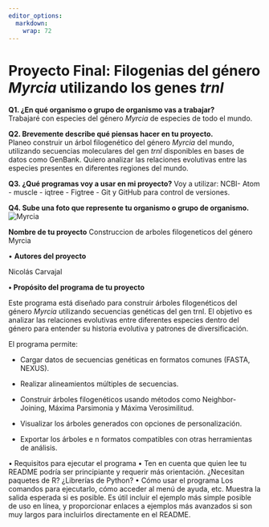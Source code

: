 ```yaml
---
editor_options: 
  markdown: 
    wrap: 72
---
```


# Proyecto Final: Filogenias del género *Myrcia* utilizando los genes *trnl*

**Q1. ¿En qué organismo o grupo de organismo vas a trabajar?**\
Trabajaré con especies del género *Myrcia* de especies de todo el mundo.

**Q2. Brevemente describe qué piensas hacer en tu proyecto.**\
Planeo construir un árbol filogenético del género *Myrcia* del mundo,
utilizando secuencias moleculares del gen *trnl* disponibles en bases de
datos como GenBank. Quiero analizar las relaciones evolutivas entre las
especies presentes en diferentes regiones del mundo.

**Q3. ¿Qué programas voy a usar en mi proyecto?** Voy a utilizar: NCBI-
Atom - muscle - iqtree - Figtree - Git y GitHub para control de
versiones.

**Q4. Sube una foto que represente tu organismo o grupo de organismo.**\
![Myrcia](https://upload.wikimedia.org/wikipedia/commons/b/be/Myrcia_racemosa_%28O.Berg%29_Kiaersk._%287905804180%29.jpg)

**Nombre de tu proyecto** Construccion de arboles filogeneticos del género Myrcia

• **Autores del proyecto**

Nicolás Carvajal

**• Propósito del programa de tu proyecto**

Este programa está diseñado para construir árboles filogenéticos del
género *Myrcia* utilizando secuencias genéticas del gen trnl. El objetivo es
analizar las relaciones evolutivas entre diferentes especies dentro del
género para entender su historia evolutiva y patrones de
diversificación.

El programa permite:

-   Cargar datos de secuencias genéticas en formatos comunes (FASTA,
    NEXUS).

-   Realizar alineamientos múltiples de secuencias.

-   Construir árboles filogenéticos usando métodos como
    Neighbor-Joining, Máxima Parsimonia y Máxima Verosimilitud.

-   Visualizar los árboles generados con opciones de personalización.

-   Exportar los árboles e
n formatos compatibles con otras herramientas
    de análisis.

• Requisitos para ejecutar el programa • Ten en cuenta que quien lee tu
README podría ser principiante y requerir más orientación. ¿Necesitan
paquetes de R? ¿Librerías de Python? • Cómo usar el programa Los
comandos para ejecutarlo, cómo acceder al menú de ayuda, etc. Muestra la
salida esperada si es posible. Es útil incluir el ejemplo más simple
posible de uso en línea, y proporcionar enlaces a ejemplos más avanzados
si son muy largos para incluirlos directamente en el README.
